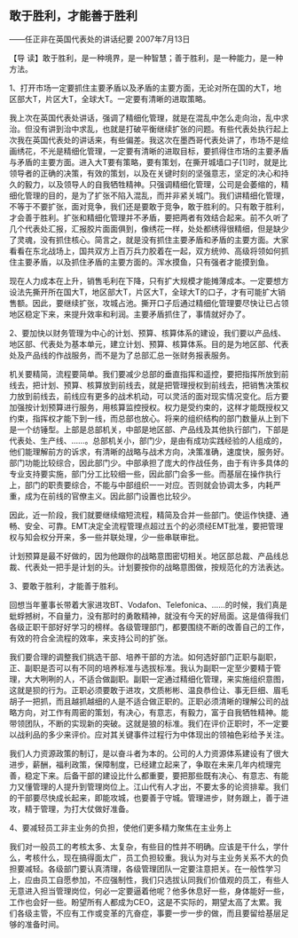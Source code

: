 ## 敢于胜利，才能善于胜利

——任正非在英国代表处的讲话纪要
2007年7月13日



【导  读】敢于胜利，是一种境界，是一种智慧；善于胜利，是一种能力，是一种方法。



1、打开市场一定要抓住主要矛盾以及矛盾的主要方面，无论对所在国的大T，地区部大T，片区大T，全球大T。一定要有清晰的进取策略。

我上次在英国代表处讲话，强调了精细化管理，就是在混乱中怎么走向治，乱中求治。但没有讲到治中求乱，也就是打破平衡继续扩张的问题。有些代表处执行起上次我在英国代表处的讲话来，有些偏差。我这次在墨西哥代表处讲了，市场不是绘画绣花，不光是精细化管理，一定要有清晰的进取目标，要抓得住市场的主要矛盾与矛盾的主要方面。进入大T要有策略，要有策划，在撕开城墙口子[1]时，就是比领导者的正确的决策，有效的策划，以及在关键时刻的坚强意志，坚定的决心和持久的毅力，以及领导人的自我牺牲精神。只强调精细化管理，公司是会萎缩的，精细化管理的目的，是为了扩张不陷入混乱，而并非紧关城门。我们讲精细化管理，不等于不要扩张，面对竞争，我们还是要敢于竞争，敢于胜利的。只有敢于胜利，才会善于胜利。扩张和精细化管理并不矛盾，要把两者有效结合起来。前不久听了几个代表处汇报，汇报胶片面面俱到，像绣花一样，处处都绣得很精细，但是缺少了灵魂，没有抓住核心。简言之，就是没有抓住主要矛盾和矛盾的主要方面。大家看看在东北战场上，国共双方上百万兵力胶着在一起，双方统帅、高级将领如何抓住主要矛盾，以及抓住矛盾的主要方面的。浑水摸鱼，只有强者才能摸到鱼。

现在人力成本在上升，销售毛利在下降，只有扩大规模才能摊薄成本。一定要想方设法先撕开所在国大T，地区部大T，片区大T，全球大T的口子，才有可能扩大销售额。因此，要继续扩张，攻城占池。撕开口子后通过精细化管理要尽快让已占领地区稳定下来，来提升效率和利润。主要矛盾抓住了，事情就好办了。

2、要加快以财务管理为中心的计划、预算、核算体系的建设，我们要以产品线、地区部、代表处为基本单元，建立计划、预算、核算体系。目的是为地区部、代表处及产品线的作战服务，而不是为了总部汇总一张财务报表服务。

机关要精简，流程要简单。我们要减少总部的垂直指挥和遥控，要把指挥所放到前线去，把计划、预算、核算放到前线去，就是把管理授权到前线去，把销售决策权力放到前线去，前线应有更多的战术机动，可以灵活的面对现实情况变化。后方要加强按计划预算进行服务，用核算监控授权。权力是受约束的，这样才能既授权又约束，指挥权才能下到一线，而总部也放心。将来的组织结构的部门数量从上到下是一个纺锤型。上部是总部机关，中部是地区部、产品线及其他执行部门，下部是代表处、生产线、……。总部机关小，部门少，是由有成功实践经验的人组成的，他们能理解前方的诉求，有清晰的战略与战术方向，决策准确，速度快，服务好。部门功能比较综合，因此部门少。中部承担了庞大的作战任务，由于有许多具体的专业支持要实施，部门分工比较细一些，因此部门会多一些。而基层在操作执行上，部门的职责要综合，不能与中部组织一一对应。否则就会协调太多，内耗严重，成为在前线的官僚主义。因此部门设置也比较少。

因此，近一阶段，我们就要继续缩短流程，精简及合并一些部门。使运作快捷、通畅、安全、可靠。EMT决定全流程管理点超过五个的必须经EMT批准，要把管理权与知会权分开来，多一些并联处理，少一些串联审批。

计划预算是最不好做的，因为他跟你的战略意图密切相关。地区部总裁、产品线总裁、代表处一把手是计划的头。计划要按你的战略意图做，按规范化的方法表达。

3、要敢于胜利，才能善于胜利。

回想当年董事长带着大家进攻BT、Vodafon、Telefonica、……的时候，我们真是蚍蜉撼树，不自量力，没有那时的勇敢精神，就没有今天的好局面。这是值得我们各级正职干部好好学习的榜样。各级管理部门，都要围绕不断的改善自己的工作，有效的符合全流程的效率，来支持公司的扩张。

我们要合理的调整我们挑选干部、培养干部的方法。如何选好部门正职与副职，正、副职是否可以有不同的培养标准与选拔标准。我认为副职一定至少要精于管理，大大咧咧的人，不适合做副职。副职一定通过精细化管理，来实施组织意图，这就是狈的行为。正职必须要敢于进攻，文质彬彬、温良恭俭让、事无巨细、眉毛胡子一把抓，而且越抓越细的人是不适合做正职的。正职必须清晰的理解公司的战略方向，对工作有周密的策划，有决心，有意志，有毅力，富于自我牺牲精神。能带领团队，不断的实现新的突破。这就是狼的标准。我们在评价正职时，不一定要以战利品的多少来评价。应对其关键事件过程行为中体现出的领袖色彩给予关注。

我们人力资源政策的制订，是以奋斗者为本的。公司的人力资源体系建设有了很大进步，薪酬，福利政策，保障制度，已经建立起来了，争取在未来几年内梳理完善，稳定下来。后备干部的建设比什么都重要，要把那些既有决心、有意志、有能力又懂管理的人提升到管理岗位上。江山代有人才出，不要太多的论资排辈。我们的干部要尽快成长起来，即能攻城，也要善于守城。管理进步，财务跟上，善于进攻，精于管理，为打大仗做好准备。

4、要减轻员工非主业务的负担，使他们更多精力聚焦在主业务上

我们对一般员工的考核太多、太复杂，有些目的性并不明确。应该是干什么，学什么，考核什么，现在搞得面太广，员工负担较重。我认为对与主业务关系不大的负担要减轻。各级部门要认真清理，各级管理团队一定要注意把关。在一般性学习上，应由员工自愿参加，不应强制性，我们只选拔认同我们价值观的员工，有些人无意进入担当管理岗位，何必一定要逼着他呢？他多休息好一些，身体能好一些，工作也会好一些。盼望所有人都成为CEO，这是不实际的，期望太高了太累。我们各级主管，不应有工作或变革的亢奋症，事要一步一步的做，而且要留给基层足够的准备时间。
